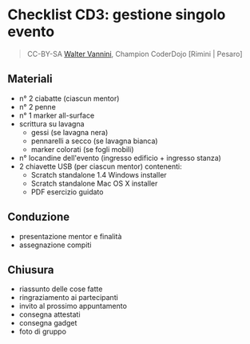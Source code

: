 # Checklist CD3: gestione singolo evento
> CC-BY-SA [Walter Vannini](mailto:ipse@waltervannini.it), Champion CoderDojo [Rimini | Pesaro]

## Materiali
* n° 2 ciabatte (ciascun mentor)
* n° 2 penne
* n° 1 marker all-surface
* scrittura su lavagna
   * gessi (se lavagna nera)
   * pennarelli a secco (se lavagna bianca)
   * marker colorati (se fogli mobili)
* n° locandine dell'evento (ingresso edificio + ingresso stanza)
* 2 chiavette USB (per ciascun mentor) contenenti:
  * Scratch standalone 1.4 Windows installer
  * Scratch standalone Mac OS X installer
  * PDF esercizio guidato

## Conduzione
* presentazione mentor e finalità
* assegnazione compiti

## Chiusura
* riassunto delle cose fatte
* ringraziamento ai partecipanti
* invito al prossimo appuntamento
* consegna attestati
* consegna gadget
* foto di gruppo

